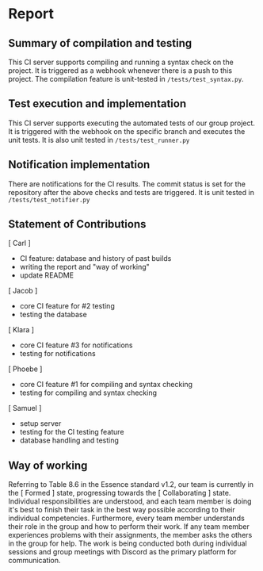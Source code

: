 # Report

## Summary of compilation and testing
This CI server supports compiling and running a syntax check on the project. It is triggered as a webhook whenever there is a push to this project. The compilation feature is unit-tested in `/tests/test_syntax.py`. 

## Test execution and implementation
This CI server supports executing the automated tests of our group project. It is triggered with the webhook on the specific branch and executes the unit tests. It is also unit tested in `/tests/test_runner.py`

## Notification implementation
There are notifications for the CI results. The commit status is set for the repository after the above checks and tests are triggered. It is unit tested in `/tests/test_notifier.py`

## Statement of Contributions

[ Carl ]
- CI feature: database and history of past builds
- writing the report and "way of working"
- update README 

[ Jacob ]
- core CI feature for #2 testing
- testing the database

[ Klara ]
- core CI feature #3 for notifications
- testing for notifications

[ Phoebe ]
- core CI feature #1 for compiling and syntax checking
- testing for compiling and syntax checking

[ Samuel ]
- setup server
- testing for the CI testing feature
- database handling and testing

## Way of working 
Referring to Table 8.6 in the Essence standard v1.2, our team is currently in the [ Formed ] state, progressing towards the [ Collaborating ] state. Individual responsibilities are understood, and each team member is doing it's best to finish their task in the best way possible according to their individual competencies. Furthermore, every team member understands their role in the group and how to perform their work. If any team member experiences problems with their assignments, the member asks the others in the group for help. The work is being conducted both during individual sessions and group meetings with Discord as the primary platform for communication.

